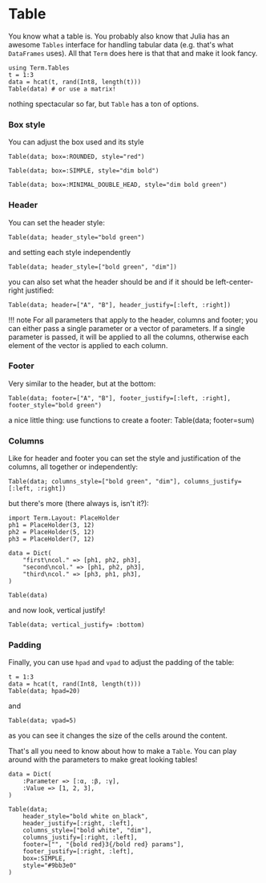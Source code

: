# Table
You know what a table is. You probably also know that Julia has an awesome `Tables` interface for handling tabular data (e.g. that's what `DataFrames` uses). All that `Term` does here is that that and make it look fancy. 

```@example tb
using Term.Tables
t = 1:3
data = hcat(t, rand(Int8, length(t)))
Table(data) # or use a matrix!
```

nothing spectacular so far, but `Table` has a ton of options.

### Box style
You can adjust the box used and its style
```@example tb
Table(data; box=:ROUNDED, style="red")
```
```@example tb
Table(data; box=:SIMPLE, style="dim bold")
```
```@example tb
Table(data; box=:MINIMAL_DOUBLE_HEAD, style="dim bold green")
```

### Header
You can set the header style:
```@example tb
Table(data; header_style="bold green")
```
and setting each style independently
```@example tb
Table(data; header_style=["bold green", "dim"])
```


you can also set what the header should be and if it should be left-center-right justified:
```@example tb
Table(data; header=["A", "B"], header_justify=[:left, :right])
```

!!! note
    For all parameters that apply to the header, columns and footer; you can either pass a single parameter or a vector of parameters. If a single parameter is passed, it will be applied to all the columns, otherwise each element of the vector is applied to each column.

### Footer
Very similar to the header, but at the bottom:
```@example tb
Table(data; footer=["A", "B"], footer_justify=[:left, :right], footer_style="bold green")
```

a nice little thing: use functions to create a footer:
Table(data; footer=sum)

### Columns
Like for header and footer you can set the style and justification of the columns, all together or independently:
```@example tb
Table(data; columns_style=["bold green", "dim"], columns_justify=[:left, :right])
```

but there's more (there always is, isn't it?):
```@example tb
import Term.Layout: PlaceHolder
ph1 = PlaceHolder(3, 12)
ph2 = PlaceHolder(5, 12)
ph3 = PlaceHolder(7, 12)

data = Dict(
    "first\ncol." => [ph1, ph2, ph3],
    "second\ncol." => [ph1, ph2, ph3],
    "third\ncol." => [ph3, ph1, ph3],
)

Table(data)
```

and now look, vertical justify!
```@example tb
Table(data; vertical_justify= :bottom)
```

### Padding
Finally, you can use `hpad` and `vpad` to adjust the padding of the table:
```@example tb
t = 1:3
data = hcat(t, rand(Int8, length(t)))
Table(data; hpad=20) 
```
and
```@example tb
Table(data; vpad=5)
```

as you can see it changes the size of the cells around the content.


That's all you need to know about how to make a `Table`. You can play around with the parameters to make great looking tables!
```@example tb
data = Dict(
    :Parameter => [:α, :β, :γ],
    :Value => [1, 2, 3],
)

Table(data;
    header_style="bold white on_black",
    header_justify=[:right, :left],
    columns_style=["bold white", "dim"],
    columns_justify=[:right, :left],
    footer=["", "{bold red}3{/bold red} params"],
    footer_justify=[:right, :left],
    box=:SIMPLE,
    style="#9bb3e0"
)
```